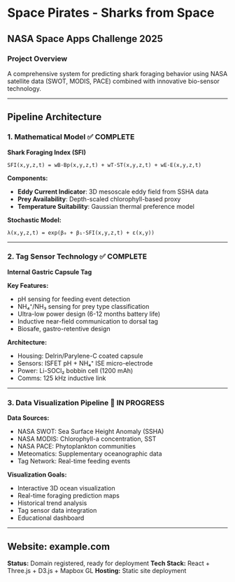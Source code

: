 # Space Pirates - Sharks from Space

## NASA Space Apps Challenge 2025

### Project Overview

A comprehensive system for predicting shark foraging behavior using NASA satellite data (SWOT, MODIS, PACE) combined with innovative bio-sensor technology.

---

## Pipeline Architecture

### 1. Mathematical Model ✅ COMPLETE

**Shark Foraging Index (SFI)**

```
SFI(x,y,z,t) = wB·Bp(x,y,z,t) + wT·ST(x,y,z,t) + wE·E(x,y,z,t)
```

**Components:**

- **Eddy Current Indicator**: 3D mesoscale eddy field from SSHA data
- **Prey Availability**: Depth-scaled chlorophyll-based proxy
- **Temperature Suitability**: Gaussian thermal preference model

**Stochastic Model:**

```
λ(x,y,z,t) = exp(β₀ + β₁·SFI(x,y,z,t) + ε(x,y))
```

---

### 2. Tag Sensor Technology ✅ COMPLETE

**Internal Gastric Capsule Tag**

**Key Features:**

- pH sensing for feeding event detection
- NH₄⁺/NH₃ sensing for prey type classification
- Ultra-low power design (6-12 months battery life)
- Inductive near-field communication to dorsal tag
- Biosafe, gastro-retentive design

**Architecture:**

- Housing: Delrin/Parylene-C coated capsule
- Sensors: ISFET pH + NH₄⁺ ISE micro-electrode
- Power: Li-SOCl₂ bobbin cell (1200 mAh)
- Comms: 125 kHz inductive link

---

### 3. Data Visualization Pipeline 🔄 IN PROGRESS

**Data Sources:**

- NASA SWOT: Sea Surface Height Anomaly (SSHA)
- NASA MODIS: Chlorophyll-a concentration, SST
- NASA PACE: Phytoplankton communities
- Meteomatics: Supplementary oceanographic data
- Tag Network: Real-time feeding events

**Visualization Goals:**

- Interactive 3D ocean visualization
- Real-time foraging prediction maps
- Historical trend analysis
- Tag sensor data integration
- Educational dashboard

---

## Website: example.com

**Status:** Domain registered, ready for deployment
**Tech Stack:** React + Three.js + D3.js + Mapbox GL
**Hosting:** Static site deployment
